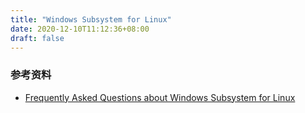 ```yaml
---
title: "Windows Subsystem for Linux"
date: 2020-12-10T11:12:36+08:00
draft: false
---
```


### 参考资料

- [Frequently Asked Questions about Windows Subsystem for Linux](https://docs.microsoft.com/en-us/windows/wsl/faq)
